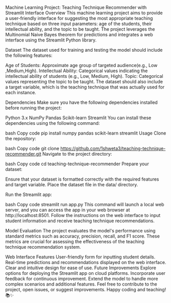 Machine Learning Project: Teaching Technique Recommender with Streamlit Interface
Overview
This machine learning project aims to provide a user-friendly interface for suggesting the most appropriate teaching technique based on three input parameters: age of the students, their intellectual ability, and the topic to be taught. The project leverages the Multinomial Naive Bayes theorem for predictions and integrates a web interface using the Streamlit Python library.

Dataset
The dataset used for training and testing the model should include the following features:

Age of Students: Approximate age group of targeted audience(e.g., Low ,Medium,High).
Intellectual Ability: Categorical values indicating the intellectual ability of students (e.g., Low, Medium, High).
Topic: Categorical values representing the topic to be taught.
The dataset should also include a target variable, which is the teaching technique that was actually used for each instance.

Dependencies
Make sure you have the following dependencies installed before running the project:

Python 3.x
NumPy
Pandas
Scikit-learn
Streamlit
You can install these dependencies using the following command:

bash
Copy code
pip install numpy pandas scikit-learn streamlit
Usage
Clone the repository:

bash
Copy code
git clone https://github.com/1shweta3/teaching-technique-recommender.git
Navigate to the project directory:

bash
Copy code
cd teaching-technique-recommender
Prepare your dataset:

Ensure that your dataset is formatted correctly with the required features and target variable. Place the dataset file in the data/ directory.

Run the Streamlit app:

bash
Copy code
streamlit run app.py
This command will launch a local web server, and you can access the app in your web browser at http://localhost:8501. Follow the instructions on the web interface to input student information and receive teaching technique recommendations.

Model Evaluation
The project evaluates the model's performance using standard metrics such as accuracy, precision, recall, and F1 score. These metrics are crucial for assessing the effectiveness of the teaching technique recommendation system.

Web Interface Features
User-friendly form for inputting student details.
Real-time predictions and recommendations displayed on the web interface.
Clear and intuitive design for ease of use.
Future Improvements
Explore options for deploying the Streamlit app on cloud platforms.
Incorporate user feedback for continuous improvement.
Extend the model to handle more complex scenarios and additional features.
Feel free to contribute to the project, open issues, or suggest improvements. Happy coding and teaching! 📚✨
